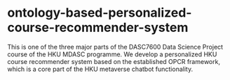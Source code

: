 # ontology-based-personalized-course-recommender-system
This is one of the three major parts of the DASC7600 Data Science Project course of the HKU MDASC programme. We develop a personalized HKU course recommender system based on the established OPCR framework, which is a core part of the HKU metaverse chatbot functionality.
